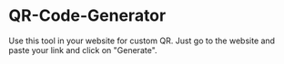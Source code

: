 # QR-Code-Generator
Use this tool in your website for custom QR.
Just go to the website and paste your link and click on "Generate".
